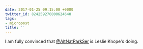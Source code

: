 ```yaml
---
date: 2017-01-25 09:15:00 +0000
twitter_id: 824259276000624640
tags:
- micropost
title: ''
---
```


I am fully convinced that [@AltNatParkSer](https://twitter.com/AltNatParkSer) is Leslie Knope's doing.
